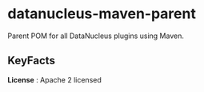 datanucleus-maven-parent
========================

Parent POM for all DataNucleus plugins using Maven.

KeyFacts
--------
__License__ : Apache 2 licensed  
